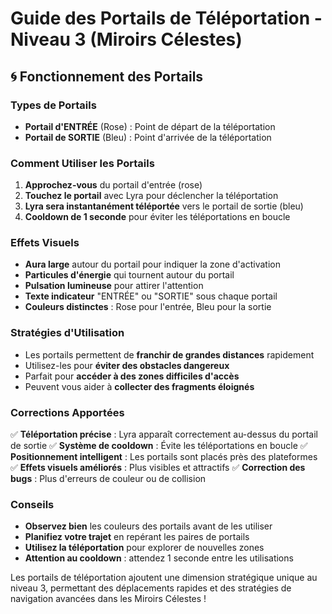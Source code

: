 # Guide des Portails de Téléportation - Niveau 3 (Miroirs Célestes)

## 🌀 Fonctionnement des Portails

### Types de Portails
- **Portail d'ENTRÉE** (Rose) : Point de départ de la téléportation
- **Portail de SORTIE** (Bleu) : Point d'arrivée de la téléportation

### Comment Utiliser les Portails
1. **Approchez-vous** du portail d'entrée (rose)
2. **Touchez le portail** avec Lyra pour déclencher la téléportation
3. **Lyra sera instantanément téléportée** vers le portail de sortie (bleu)
4. **Cooldown de 1 seconde** pour éviter les téléportations en boucle

### Effets Visuels
- **Aura large** autour du portail pour indiquer la zone d'activation
- **Particules d'énergie** qui tournent autour du portail
- **Pulsation lumineuse** pour attirer l'attention
- **Texte indicateur** "ENTRÉE" ou "SORTIE" sous chaque portail
- **Couleurs distinctes** : Rose pour l'entrée, Bleu pour la sortie

### Stratégies d'Utilisation
- Les portails permettent de **franchir de grandes distances** rapidement
- Utilisez-les pour **éviter des obstacles dangereux**
- Parfait pour **accéder à des zones difficiles d'accès**
- Peuvent vous aider à **collecter des fragments éloignés**

### Corrections Apportées
✅ **Téléportation précise** : Lyra apparaît correctement au-dessus du portail de sortie
✅ **Système de cooldown** : Évite les téléportations en boucle
✅ **Positionnement intelligent** : Les portails sont placés près des plateformes
✅ **Effets visuels améliorés** : Plus visibles et attractifs
✅ **Correction des bugs** : Plus d'erreurs de couleur ou de collision

### Conseils
- **Observez bien** les couleurs des portails avant de les utiliser
- **Planifiez votre trajet** en repérant les paires de portails
- **Utilisez la téléportation** pour explorer de nouvelles zones
- **Attention au cooldown** : attendez 1 seconde entre les utilisations

Les portails de téléportation ajoutent une dimension stratégique unique au niveau 3, permettant des déplacements rapides et des stratégies de navigation avancées dans les Miroirs Célestes ! 